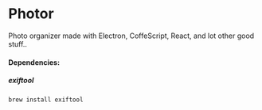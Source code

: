 # Photor

Photo organizer made with Electron, CoffeScript, React, and lot other good stuff..

#### Dependencies:

##### exiftool

```brew install exiftool```
